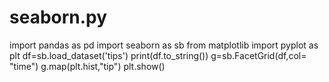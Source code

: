 # seaborn.py
import pandas as pd
import seaborn as sb
from matplotlib import pyplot as plt
df=sb.load_dataset('tips')
print(df.to_string())
g=sb.FacetGrid(df,col= "time")
g.map(plt.hist,"tip")
plt.show()
